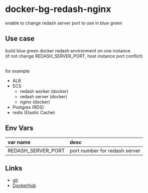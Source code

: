 # docker-bg-redash-nginx

enable to change redash server port to use in blue green

## Use case

build blue green docker redash environment on one instance.<br>
(if not change REDASH_SERVER_PORT, host instance port conflict)<br><br>

for example
- ALB
- ECS
    - redash worker (docker)
    - redash server (docker)
    - nginx (docker)
- Postgres (RDS)
- redis (Elastic Cache)



## Env Vars

|var name|desc|
|:---|:---|
|REDASH_SERVER_PORT|port number for redash server|


## Links
- [git](https://github.com/ys-tydy/docker-bg-redash-nginx)
- [DockerHub](https://hub.docker.com/r/ystydy/redash-nginx-bg/builds/)
